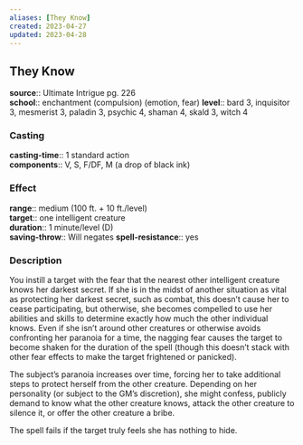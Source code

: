```yaml
---
aliases: [They Know]
created: 2023-04-27
updated: 2023-04-28
---
```


## They Know

**source**:: Ultimate Intrigue pg. 226  
**school**:: enchantment (compulsion) (emotion, fear)
**level**:: bard 3, inquisitor 3, mesmerist 3, paladin 3, psychic 4, shaman 4, skald 3, witch 4

### Casting

**casting-time**:: 1 standard action  
**components**:: V, S, F/DF, M (a drop of black ink)

### Effect

**range**:: medium (100 ft. + 10 ft./level)  
**target**:: one intelligent creature  
**duration**:: 1 minute/level (D)  
**saving-throw**:: Will negates
**spell-resistance**:: yes

### Description

You instill a target with the fear that the nearest other intelligent creature knows her darkest secret. If she is in the midst of another situation as vital as protecting her darkest secret, such as combat, this doesn’t cause her to cease participating, but otherwise, she becomes compelled to use her abilities and skills to determine exactly how much the other individual knows. Even if she isn’t around other creatures or otherwise avoids confronting her paranoia for a time, the nagging fear causes the target to become shaken for the duration of the spell (though this doesn’t stack with other fear effects to make the target frightened or panicked).  
  
The subject’s paranoia increases over time, forcing her to take additional steps to protect herself from the other creature. Depending on her personality (or subject to the GM’s discretion), she might confess, publicly demand to know what the other creature knows, attack the other creature to silence it, or offer the other creature a bribe.  
  
The spell fails if the target truly feels she has nothing to hide.
